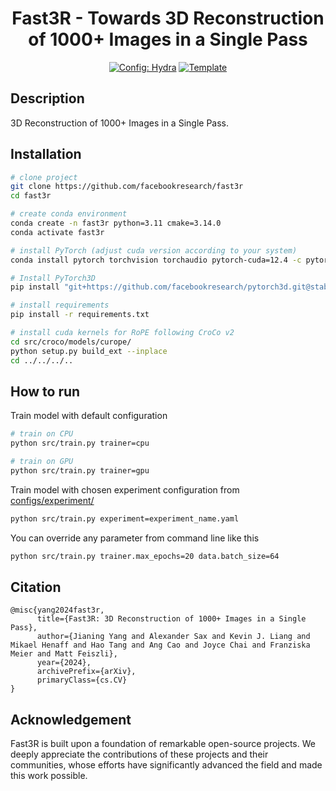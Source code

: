 <div align="center">

# Fast3R - Towards 3D Reconstruction of 1000+ Images in a Single Pass


<a href="https://hydra.cc/"><img alt="Config: Hydra" src="https://img.shields.io/badge/Config-Hydra-89b8cd"></a>
<a href="https://github.com/ashleve/lightning-hydra-template"><img alt="Template" src="https://img.shields.io/badge/-Lightning--Hydra--Template-017F2F?style=flat&logo=github&labelColor=gray"></a><br>
<!-- [![Paper](http://img.shields.io/badge/paper-arxiv.1001.2234-B31B1B.svg)](https://www.nature.com/articles/nature14539)
[![Conference](http://img.shields.io/badge/AnyConference-year-4b44ce.svg)](https://papers.nips.cc/paper/2020) -->
</div>

## Description

3D Reconstruction of 1000+ Images in a Single Pass.

## Installation

```bash
# clone project
git clone https://github.com/facebookresearch/fast3r
cd fast3r

# create conda environment
conda create -n fast3r python=3.11 cmake=3.14.0
conda activate fast3r

# install PyTorch (adjust cuda version according to your system)
conda install pytorch torchvision torchaudio pytorch-cuda=12.4 -c pytorch -c nvidia

# Install PyTorch3D
pip install "git+https://github.com/facebookresearch/pytorch3d.git@stable"

# install requirements
pip install -r requirements.txt

# install cuda kernels for RoPE following CroCo v2
cd src/croco/models/curope/
python setup.py build_ext --inplace
cd ../../../..
```

## How to run

Train model with default configuration

```bash
# train on CPU
python src/train.py trainer=cpu

# train on GPU
python src/train.py trainer=gpu
```

Train model with chosen experiment configuration from [configs/experiment/](configs/experiment/)

```bash
python src/train.py experiment=experiment_name.yaml
```

You can override any parameter from command line like this

```bash
python src/train.py trainer.max_epochs=20 data.batch_size=64
```

## Citation

```
@misc{yang2024fast3r,
      title={Fast3R: 3D Reconstruction of 1000+ Images in a Single Pass}, 
      author={Jianing Yang and Alexander Sax and Kevin J. Liang and Mikael Henaff and Hao Tang and Ang Cao and Joyce Chai and Franziska Meier and Matt Feiszli},
      year={2024},
      archivePrefix={arXiv},
      primaryClass={cs.CV}
}
```

## Acknowledgement

Fast3R is built upon a foundation of remarkable open-source projects. We deeply appreciate the contributions of these projects and their communities, whose efforts have significantly advanced the field and made this work possible.
